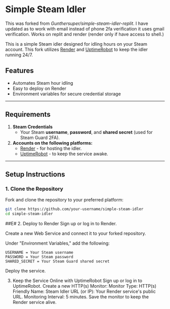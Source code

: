 # Simple Steam Idler

This was forked from *Gunthersuper/simple-steam-idler-replit*. I have updated as to work with email instead of phone 2fa verification it uses gmail verification. Works on replit and render (render only if have access to shell.)

This is a simple Steam idler designed for idling hours on your Steam account. This fork utilizes [Render](https://render.com) and [UptimeRobot](https://uptimerobot.com) to keep the idler running 24/7.

## Features
- Automates Steam hour idling
- Easy to deploy on Render
- Environment variables for secure credential storage

---

## Requirements
1. **Steam Credentials**
   - Your Steam **username**, **password**, and **shared secret** (used for Steam Guard 2FA).
2. **Accounts on the following platforms:**
   - [Render](https://render.com) - for hosting the idler.
   - [UptimeRobot](https://uptimerobot.com) - to keep the service awake.

---

## Setup Instructions

### 1. Clone the Repository
Fork and clone the repository to your preferred platform:
```bash
git clone https://github.com/your-username/simple-steam-idler
cd simple-steam-idler
```

##E# 2. Deploy to Render
Sign up or log in to Render.

Create a new Web Service and connect it to your forked repository.

Under "Environment Variables," add the following:

```
USERNAME = Your Steam username
PASSWORD = Your Steam password
SHARED_SECRET = Your Steam Guard shared secret
```

Deploy the service.

3. Keep the Service Online with UptimeRobot
Sign up or log in to UptimeRobot.
Create a new HTTP(s) Monitor:
Monitor Type: HTTP(s)
Friendly Name: Steam Idler
URL (or IP): Your Render service's public URL.
Monitoring Interval: 5 minutes.
Save the monitor to keep the Render service alive.

